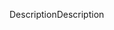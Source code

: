 <span data-ttu-id="149e5-101">Description</span><span class="sxs-lookup"><span data-stu-id="149e5-101">Description</span></span>
